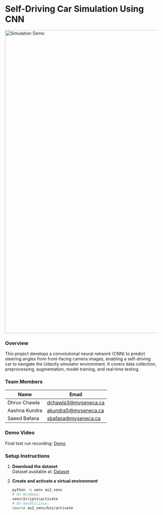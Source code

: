 # Self-Driving Car Simulation Using CNN

<img src="src/0416.gif" alt="Simulation Demo" width="1000px" />

### Overview
This project develops a convolutional neural network (CNN) to predict steering angles from front-facing camera images, enabling a self-driving car to navigate the Udacity simulator environment. It covers data collection, preprocessing, augmentation, model training, and real‑time testing.

### Team Members
| Name          | Email                    |
|---------------|--------------------------|
| Dhruv Chawla  | dchawla3@myseneca.ca     |
| Aashna Kundra | akundra5@myseneca.ca     |
| Saeed Bafana  | sbafana@myseneca.ca      |

### Demo Video
Final test run recording: [Demo](https://mega.nz/file/ecoXFD4Z#8CsLYbNvmYfeJGEgtjOpZ9mjvuWl4--H5psGKfBnOiE)

### Setup Instructions
1. **Download the dataset**  
   Dataset available at: [Dataset](https://mega.nz/file/ScRwxIab#w6fcn1w8eQ2YUs8_cjoU5obIaVD-0iK5Mme2VZMWUjE)

2. **Create and activate a virtual environment**  
   ```bash
   python -m venv as2_venv
   # On Windows:
   venv\Scripts\activate
   # On macOS/Linux:
   source as2_venv/bin/activate
